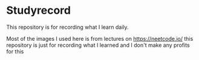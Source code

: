 # Studyrecord
This repository is for recording what I learn daily.

Most of the images I used here is from lectures on https://neetcode.io/
this repository is just for recording what I learned and I don't make any profits for this